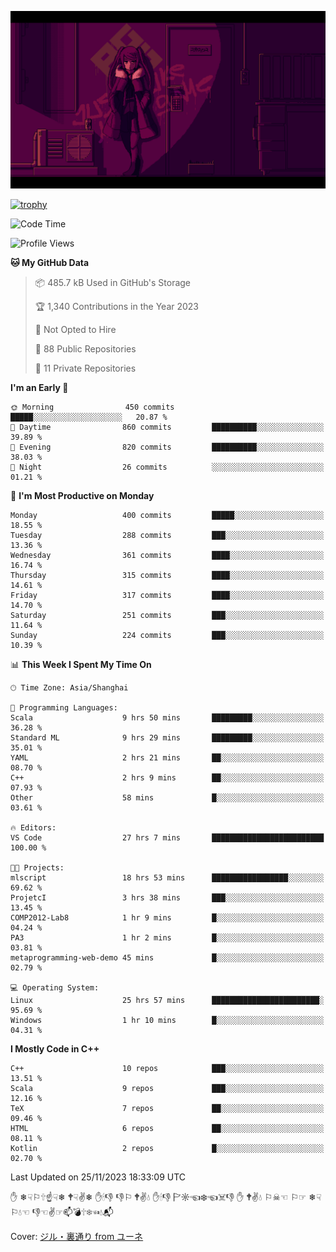 ![](imgs/main.png)

[![trophy](https://github-profile-trophy.vercel.app/?username=NeilKleistGao&theme=dracula)](https://github.com/ryo-ma/github-profile-trophy)

<!--START_SECTION:waka-->
![Code Time](http://img.shields.io/badge/Code%20Time-403%20hrs%2057%20mins-blue)

![Profile Views](http://img.shields.io/badge/Profile%20Views-8-blue)

**🐱 My GitHub Data** 

> 📦 485.7 kB Used in GitHub's Storage 
 > 
> 🏆 1,340 Contributions in the Year 2023
 > 
> 🚫 Not Opted to Hire
 > 
> 📜 88 Public Repositories 
 > 
> 🔑 11 Private Repositories 
 > 
**I'm an Early 🐤** 

```text
🌞 Morning                450 commits         █████░░░░░░░░░░░░░░░░░░░░   20.87 % 
🌆 Daytime                860 commits         ██████████░░░░░░░░░░░░░░░   39.89 % 
🌃 Evening                820 commits         ██████████░░░░░░░░░░░░░░░   38.03 % 
🌙 Night                  26 commits          ░░░░░░░░░░░░░░░░░░░░░░░░░   01.21 % 
```
📅 **I'm Most Productive on Monday** 

```text
Monday                   400 commits         █████░░░░░░░░░░░░░░░░░░░░   18.55 % 
Tuesday                  288 commits         ███░░░░░░░░░░░░░░░░░░░░░░   13.36 % 
Wednesday                361 commits         ████░░░░░░░░░░░░░░░░░░░░░   16.74 % 
Thursday                 315 commits         ████░░░░░░░░░░░░░░░░░░░░░   14.61 % 
Friday                   317 commits         ████░░░░░░░░░░░░░░░░░░░░░   14.70 % 
Saturday                 251 commits         ███░░░░░░░░░░░░░░░░░░░░░░   11.64 % 
Sunday                   224 commits         ███░░░░░░░░░░░░░░░░░░░░░░   10.39 % 
```


📊 **This Week I Spent My Time On** 

```text
🕑︎ Time Zone: Asia/Shanghai

💬 Programming Languages: 
Scala                    9 hrs 50 mins       █████████░░░░░░░░░░░░░░░░   36.28 % 
Standard ML              9 hrs 29 mins       █████████░░░░░░░░░░░░░░░░   35.01 % 
YAML                     2 hrs 21 mins       ██░░░░░░░░░░░░░░░░░░░░░░░   08.70 % 
C++                      2 hrs 9 mins        ██░░░░░░░░░░░░░░░░░░░░░░░   07.93 % 
Other                    58 mins             █░░░░░░░░░░░░░░░░░░░░░░░░   03.61 % 

🔥 Editors: 
VS Code                  27 hrs 7 mins       █████████████████████████   100.00 % 

🐱‍💻 Projects: 
mlscript                 18 hrs 53 mins      █████████████████░░░░░░░░   69.62 % 
ProjetcI                 3 hrs 38 mins       ███░░░░░░░░░░░░░░░░░░░░░░   13.45 % 
COMP2012-Lab8            1 hr 9 mins         █░░░░░░░░░░░░░░░░░░░░░░░░   04.24 % 
PA3                      1 hr 2 mins         █░░░░░░░░░░░░░░░░░░░░░░░░   03.81 % 
metaprogramming-web-demo 45 mins             █░░░░░░░░░░░░░░░░░░░░░░░░   02.79 % 

💻 Operating System: 
Linux                    25 hrs 57 mins      ████████████████████████░   95.69 % 
Windows                  1 hr 10 mins        █░░░░░░░░░░░░░░░░░░░░░░░░   04.31 % 
```

**I Mostly Code in C++** 

```text
C++                      10 repos            ███░░░░░░░░░░░░░░░░░░░░░░   13.51 % 
Scala                    9 repos             ███░░░░░░░░░░░░░░░░░░░░░░   12.16 % 
TeX                      7 repos             ██░░░░░░░░░░░░░░░░░░░░░░░   09.46 % 
HTML                     6 repos             ██░░░░░░░░░░░░░░░░░░░░░░░   08.11 % 
Kotlin                   2 repos             █░░░░░░░░░░░░░░░░░░░░░░░░   02.70 % 
```




 Last Updated on 25/11/2023 18:33:09 UTC
<!--END_SECTION:waka-->

✋ ❄☟⚐🕆☝☟❄ 🕈☟✌❄ ✋🕯👎 👎⚐ 🕈✌💧 ✋🕯👎 🏱☼☜❄☜☠👎 ✋ 🕈✌💧 ⚐☠☜ ⚐☞ ❄☟⚐💧☜ 👎☜✌☞📫💣🕆❄☜💧📬

Cover: [ジル・裏通り from ユーネ](https://www.pixiv.net/artworks/62127066)

